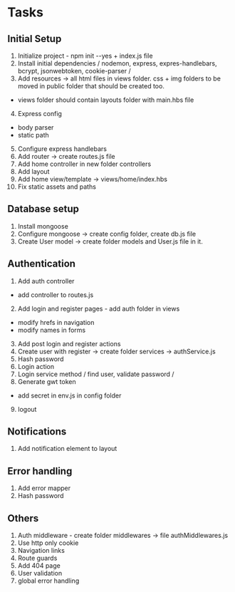 # Tasks

## Initial Setup
1. Initialize project - npm init --yes + index.js file
2. Install initial dependencies  / nodemon, express, expres-handlebars, bcrypt, jsonwebtoken, cookie-parser /
3. Add resources -> all html files in views folder. css + img folders to be moved in public folder that should be created too.
  * views folder should contain layouts folder with main.hbs file
4. Express config
  * body parser
  * static path
5. Configure express handlebars
6. Add router -> create routes.js file
7. Add home controller in new folder controllers
8. Add layout
9. Add home view/template -> views/home/index.hbs
10. Fix static assets and paths

## Database setup
1. Install mongoose
2. Configure mongoose -> create config folder, create db.js file
3. Create User model -> create folder models and User.js file in it.

## Authentication
1. Add auth controller
  * add controller to routes.js
2. Add login and register pages - add auth folder in views
  * modify hrefs in navigation
  * modify names in forms
3. Add post login and register actions
4. Create user with register -> create folder services -> authService.js
5. Hash password
6. Login action
7. Login service method / find user, validate password /
8. Generate gwt token
  * add secret in env.js in config folder
9. logout

## Notifications
1. Add notification element to layout

## Error handling
1. Add error mapper
2. Hash password

## Others
1. Auth middleware - create folder middlewares -> file authMiddlewares.js
2. Use http only cookie
3. Navigation links
4. Route guards
5. Add 404 page
6. User validation
7. global error handling